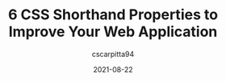 ---
author: cscarpitta94
date: 2021-08-22
publisher: thepracticaldev
tags:
  - css
target_url: https://dev.to/cscarpitta/6-css-shorthand-properties-to-improve-your-web-application-2dbj
title: 6 CSS Shorthand Properties to Improve Your Web Application
---